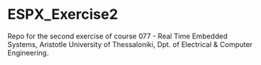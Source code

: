# ESPX_Exercise2

Repo for the second exercise of course 077 - Real Time Embedded Systems, Aristotle University of Thessaloniki, Dpt. of Electrical & Computer Engineering.
